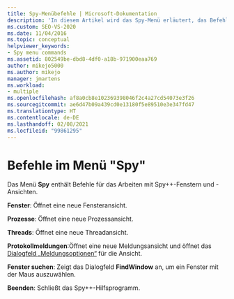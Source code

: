 ```yaml
---
title: Spy-Menübefehle | Microsoft-Dokumentation
description: 'In diesem Artikel wird das Spy-Menü erläutert, das Befehle für die Arbeit mit Fenstern und Ansichten von Spy++ enthält. Zu den verfügbaren Befehlen gehören: „Fenster“, „Prozesse“, „Threads“, „Protokollmeldungen“ und „Fenster suchen“.'
ms.custom: SEO-VS-2020
ms.date: 11/04/2016
ms.topic: conceptual
helpviewer_keywords:
- Spy menu commands
ms.assetid: 802549be-dbd8-4df0-a18b-971900eaa769
author: mikejo5000
ms.author: mikejo
manager: jmartens
ms.workload:
- multiple
ms.openlocfilehash: af8a0cb8e102369398046f2c4a27cd54073e3f26
ms.sourcegitcommit: ae6d47b09a439cd0e13180f5e89510e3e347fd47
ms.translationtype: HT
ms.contentlocale: de-DE
ms.lasthandoff: 02/08/2021
ms.locfileid: "99861295"
---
```

# <a name="spy-menu-commands"></a>Befehle im Menü "Spy"
Das Menü **Spy** enthält Befehle für das Arbeiten mit Spy++-Fenstern und -Ansichten.

 **Fenster**: Öffnet eine neue Fensteransicht.

 **Prozesse**: Öffnet eine neue Prozessansicht.

 **Threads**: Öffnet eine neue Threadansicht.

 **Protokollmeldungen**:Öffnet eine neue Meldungsansicht und öffnet das [Dialogfeld „Meldungsoptionen“](../debugger/message-options-dialog-box.md) für die Ansicht.

 **Fenster suchen**: Zeigt das Dialogfeld **FindWindow** an, um ein Fenster mit der Maus auszuwählen.

 **Beenden**: Schließt das Spy++-Hilfsprogramm.